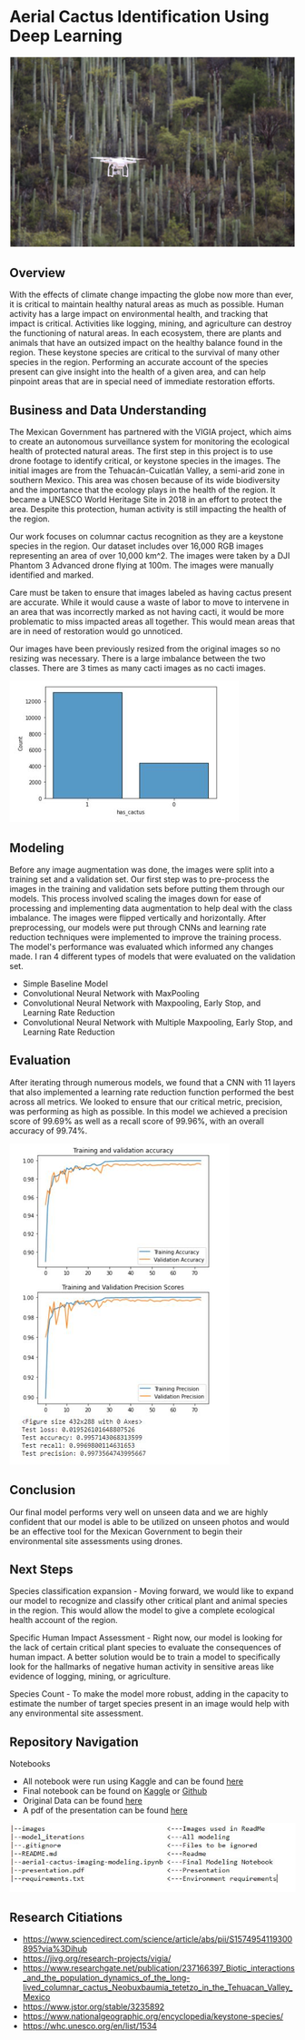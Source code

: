 # Aerial Cactus Identification Using Deep Learning
![](images/dronecacti.jpg)
## Overview

With the effects of climate change impacting the globe now more than ever, it is critical to maintain healthy natural areas as much as possible. Human activity has a large impact on environmental health, and tracking that impact is critical. Activities like logging, mining, and agriculture can destroy the functioning of natural areas. In each ecosystem, there are plants and animals that have an outsized impact on the healthy balance found in the region. These keystone species are critical to the survival of many other species in the region. Performing an accurate account of the species present can give insight into the health of a given area, and can help pinpoint areas that are in special need of immediate restoration efforts.

## Business and Data Understanding

The Mexican Government has partnered with the VIGIA project, which aims to create an autonomous surveillance system for monitoring the ecological health of protected natural areas. The first step in this project is to use drone footage to identify critical, or keystone species in the images. The initial images are from the Tehuacán-Cuicatlán Valley, a semi-arid zone in southern Mexico. This area was chosen because of its wide biodiversity and the importance that the ecology plays in the health of the region. It became a UNESCO World Heritage Site in 2018 in an effort to protect the area. Despite this protection, human activity is still impacting the health of the region.

Our work focuses on columnar cactus recognition as they are a keystone species in the region. Our dataset includes over 16,000 RGB images representing an area of over 10,000 km^2. The images were taken by a DJI Phantom 3 Advanced drone flying at 100m. The images were manually identified and marked.

Care must be taken to ensure that images labeled as having cactus present are accurate. While it would cause a waste of labor to move to intervene in an area that was incorrectly marked as not having cacti, it would be more problematic to miss impacted areas all together. This would mean areas that are in need of restoration would go unnoticed.

Our images have been previously resized from the original images so no resizing was necessary. There is a large imbalance between the two classes. There are 3 times as many cacti images as no cacti images.

![](images/class-imbal.JPG)

## Modeling
Before any image augmentation was done, the images were split into a training set and a validation set. Our first step was to pre-process the images in the training and validation sets before putting them through our models. This process involved scaling the images down for ease of processing and implementing data augmentation to help deal with the class imbalance. The images were flipped vertically and horizontally. After preprocessing, our models were put through CNNs and learning rate reduction techniques were implemented to improve the training process. The model's performance was evaluated which informed any changes made. I ran 4 different types of models that were evaluated on the validation set.

- Simple Baseline Model
- Convolutional Neural Network with MaxPooling
- Convolutional Neural Network with Maxpooling, Early Stop, and Learning Rate Reduction
- Convolutional Neural Network with Multiple Maxpooling, Early Stop, and Learning Rate Reduction


## Evaluation

After iterating through numerous models, we found that a CNN with 11 layers that also implemented a learning rate reduction function performed the best across all metrics. We looked to ensure that our critical metric, precision, was performing as high as possible. In this model we achieved a precision score of 99.69% as well as a recall score of 99.96%, with an overall accuracy of 99.74%. 

![](images/FinalResults.JPG)

## Conclusion

Our final model performs very well on unseen data and we are highly confident that our model is able to be utilized on unseen photos and would be an effective tool for the Mexican Government to begin their environmental site assessments using drones. 

## Next Steps

Species classification expansion - Moving forward, we would like to expand our model to recognize and classify other critical plant and animal species in the region. This would allow the model to give a complete ecological health account of the region.

Specific Human Impact Assessment - Right now, our model is looking for the lack of certain critical plant species to evaluate the consequences of human impact. A better solution would be to train a model to specifically look for the hallmarks of negative human activity in sensitive areas like evidence of logging, mining, or agriculture.

Species Count - To make the model more robust, adding in the capacity to estimate the number of target species present in an image would help with any environmental site assessment. 

## Repository Navigation

Notebooks

- All notebook were run using Kaggle and can be found [here](https://www.kaggle.com/houleyemballo/code)
- Final notebook can be found on [Kaggle](https://www.kaggle.com/houleyemballo/aerial-cactus-imaging-modeling) or [Github](https://github.com/houleyemballo/AerialCactusIdentification/blob/main/aerial-cactus-imaging-modeling%20(1).ipynb)
- Original Data can be found [here](https://www.kaggle.com/irvingvasquez/cactus-aerial-photos)
- A pdf of the presentation can be found [here](https://github.com/houleyemballo/AerialCactusIdentification/blob/main/Aerial%20Cactus%20Imaging%20.pdf)

![](images/repo.JPG)

## Research Citiations

- https://www.sciencedirect.com/science/article/abs/pii/S1574954119300895?via%3Dihub
- https://jivg.org/research-projects/vigia/
- https://www.researchgate.net/publication/237166397_Biotic_interactions_and_the_population_dynamics_of_the_long-lived_columnar_cactus_Neobuxbaumia_tetetzo_in_the_Tehuacan_Valley_Mexico
- https://www.jstor.org/stable/3235892
- https://www.nationalgeographic.org/encyclopedia/keystone-species/
- https://whc.unesco.org/en/list/1534

